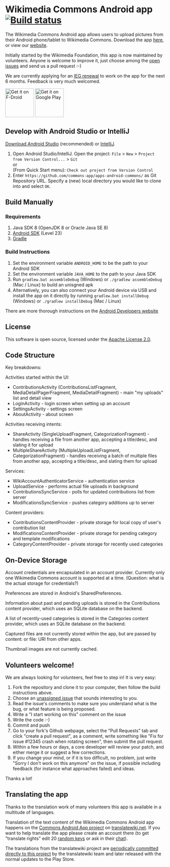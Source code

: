# Wikimedia Commons Android app [![Build status](https://api.travis-ci.org/commons-app/apps-android-commons.svg)](https://travis-ci.org/commons-app/apps-android-commons)

The Wikimedia Commons Android app allows users to upload pictures from their Android phone/tablet to Wikimedia Commons. Download the app [here][8], or view our [website][9].

Initially started by the Wikimedia Foundation, this app is now maintained by volunteers. Anyone is welcome to improve it, just choose among the [open issues](https://github.com/commons-app/apps-android-commons/issues) and send us a pull request :-) 

We are currently applying for an [IEG renewal][15] to work on the app for the next 6 months. Feedback is very much welcomed.

<a href="https://f-droid.org/repository/browse/?fdid=fr.free.nrw.commons" target="_blank">
<img src="https://f-droid.org/badge/get-it-on.png" alt="Get it on F-Droid" height="90"/></a>
<a href="https://play.google.com/store/apps/details?id=fr.free.nrw.commons" target="_blank">
<img src="https://play.google.com/intl/en_us/badges/images/generic/en-play-badge.png" alt="Get it on Google Play" height="90"/></a>


## Develop with Android Studio or IntelliJ ##

[Download Android Studio][1] (recommended) or [IntelliJ][2].

1. Open Android Studio/IntelliJ. Open the project:
	``File`` > ``New`` > ``Project from Version Control...`` > ``Git``  
	or  
	(From Quick Start menu): ``Check out project from Version Control``
2. Enter ``https://github.com/commons-app/apps-android-commons/`` as Git Repository URL. Specify a (new) local directory you would like to clone into and select ``OK``.

## Build Manually ##

### Requirements ###

1. Java SDK 8 (OpenJDK 8 or Oracle Java SE 8)
2. [Android SDK][3] (Level 23)
3. [Gradle][4]

### Build Instructions ###

1. Set the environment variable `ANDROID_HOME` to be the path to your Android SDK
2. Set the environment variable `JAVA_HOME` to the path to your Java SDK
3. Run `gradlew.bat assembleDebug` (Windows) or `./gradlew assembleDebug` (Mac / Linux) to build an unisgned apk
4. Alternatively, you can also connect your Android device via USB and install the app on it directly by running `gradlew.bat installDebug` (Windows) or `./gradlew installDebug` (Mac / Linux)

There are more thorough instructions on the [Android Developers website][5]

## License ##

This software is open source, licensed under the [Apache License 2.0][6].

## Code Structure ##

Key breakdowns:

Activities started within the UI:
* ContributionsActivity (ContributionsListFragment, MediaDetailPagerFragment, MediaDetailFragment) - main "my uploads" list and detail view
* LoginActivity - login screen when setting up an account
* SettingsActivity - settings screen
* AboutActivity - about screen

Activities receiving intents:
* ShareActivity (SingleUploadFragment, CategorizationFragment) - handles receiving a file from another app, accepting a title/desc, and slating it for upload
* MultipleShareActivity (MultipleUploadListFragment, CategorizationFragment) - handles receiving a batch of multiple files from another app, accepting a title/desc, and slating them for upload

Services:
* WikiAccountAuthenticatorService - authentication service
* UploadService - performs actual file uploads in background
* ContributionsSyncService - polls for updated contributions list from server
* ModificationsSyncService - pushes category additions up to server

Content providers:
* ContributionsContentProvider - private storage for local copy of user's contribution list
* ModificationsContentProvider - private storage for pending category and template modifications
* CategoryContentProvider - private storage for recently used categories


## On-Device Storage ##

Account credentials are encapsulated in an account provider. Currently only one Wikimedia Commons account is supported at a time. (Question: what is the actual storage for credentials?)

Preferences are stored in Android's SharedPreferences.

Information about past and pending uploads is stored in the Contributions content provider, which uses an SQLite database on the backend.

A list of recently-used categories is stored in the Categories content provider, which uses an SQLite database on the backend.

Captured files are not currently stored within the app, but are passed by content: or file: URI from other apps.

Thumbnail images are not currently cached.

## Volunteers welcome! ## 

We are always looking for volunteers, feel free to step in! It is very easy:

1. Fork the repository and clone it to your computer, then follow the build instructions above.
2. Choose an [unassigned issue](https://github.com/commons-app/apps-android-commons/issues?q=is%3Aopen+is%3Aissue+no%3Aassignee) that sounds interesting to you.
3. Read the issue's comments to make sure you understand what is the bug, or what feature is being proposed.
4. Write a "I start working on this" comment on the issue
5. Write the code :-)
6. Commit and push
7. Go to your fork's Github webpage, select the "Pull Requests" tab and click "create a pull request", as a comment, write something like "Fix for issue #12345 crash when rotating screen", then submit the pull request.
8. Within a few hours or days, a core developer will review your patch, and either merge it or suggest a few corrections.
9. If you change your mind, or if it is too difficult, no problem, just write "Sorry I don't work on this anymore" on the issue, if possible including feedback (for instance what approaches failed) and ideas.

Thanks a lot!

## Translating the app ## 

Thanks to the translation work of many volunteers this app is available in a multitude of languages.

Translation of the text content of the Wikimedia Commons Android app happens on the [Commons Android App project][10] on [translatewiki.net][11]. If you want to help translate the app please create an account there (to get "translate rights" edit 20 [random keys][13] or ask in their [chat][14]). 

The translations from the translatewiki project are [periodically committed directly to this project][12] by the translatewiki team and later released with the normal updates to the Play Store.




[1]: https://developer.android.com/studio/index.html
[2]: http://www.jetbrains.com/idea/download/index.html
[3]: https://developer.android.com/sdk/index.html
[4]: http://gradle.org/gradle-download/
[5]: https://developer.android.com/studio/build/building-cmdline.html
[6]: https://www.apache.org/licenses/LICENSE-2.0
[7]: https://github.com/commons-app/apps-android-commons/issues
[8]: https://play.google.com/store/apps/details?id=fr.free.nrw.commons
[9]: https://commons-app.github.io/
[10]: https://translatewiki.net/w/i.php?title=Special:Translate&group=commons-android
[11]: https://translatewiki.net
[12]: https://github.com/commons-app/apps-android-commons/commits/master?author=translatewiki
[13]: https://translatewiki.net/wiki/Special:TranslationStash?
[14]: https://translatewiki.net/wiki/Special:WebChat
[15]: https://meta.wikimedia.org/wiki/Grants:Project/Improve_%27Upload_to_Commons%27_Android_App/Renewal
